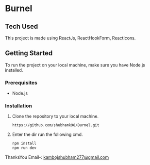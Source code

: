 # Burnel

## Tech Used
  This project is made using ReactJs, ReactHookForm, ReactIcons.

## Getting Started
To run the project on your local machine, make sure you have Node.js installed.

### Prerequisites
- Node.js

### Installation
1. Clone the repository to your local machine.
   ```sh
   https://github.com/shubhamk98/Burnel.git

2. Enter the dir run the following cmd.
   ```sh
   npm install
   npm run dev

ThanksYou 
Email-: kambojshubham277@gmail.com
